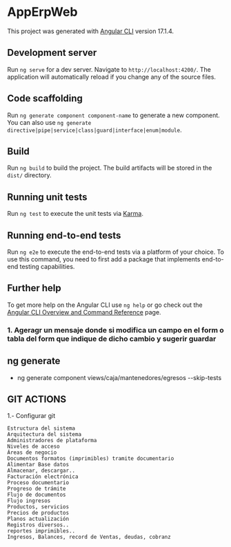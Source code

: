 # AppErpWeb

This project was generated with [Angular CLI](https://github.com/angular/angular-cli) version 17.1.4.

## Development server

Run `ng serve` for a dev server. Navigate to `http://localhost:4200/`. The application will automatically reload if you change any of the source files.

## Code scaffolding

Run `ng generate component component-name` to generate a new component. You can also use `ng generate directive|pipe|service|class|guard|interface|enum|module`.

## Build

Run `ng build` to build the project. The build artifacts will be stored in the `dist/` directory.

## Running unit tests

Run `ng test` to execute the unit tests via [Karma](https://karma-runner.github.io).

## Running end-to-end tests

Run `ng e2e` to execute the end-to-end tests via a platform of your choice. To use this command, you need to first add a package that implements end-to-end testing capabilities.

## Further help

To get more help on the Angular CLI use `ng help` or go check out the [Angular CLI Overview and Command Reference](https://angular.io/cli) page.


### 1. Ageragr un mensaje donde si modifica un campo en el form o tabla del form que indique de dicho cambio y sugerir guardar

## ng generate
 -  ng generate component views/caja/mantenedores/egresos --skip-tests

## GIT ACTIONS

1.- Configurar git

```````````````````
Estructura del sistema 
Arquitectura del sistema 
Administradores de plataforma 
Niveles de acceso 
Áreas de negocio 
Documentos formatos (imprimibles) tramite documentario
Alimentar Base datos 
Almacenar, descargar..
Facturación electrónica
Proceso documentario 
Progreso de trámite 
Flujo de documentos 
Flujo ingresos 
Productos, servicios 
Precios de productos 
Planos actualización 
Registros diversos..
reportes imprimibles..
Ingresos, Balances, record de Ventas, deudas, cobranz